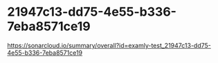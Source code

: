 # 21947c13-dd75-4e55-b336-7eba8571ce19
https://sonarcloud.io/summary/overall?id=examly-test_21947c13-dd75-4e55-b336-7eba8571ce19
